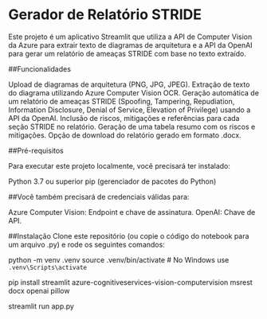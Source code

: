 # Gerador de Relatório STRIDE

Este projeto é um aplicativo Streamlit que utiliza a API de Computer Vision da Azure para extrair texto de diagramas de arquitetura e a API da OpenAI para gerar um relatório de ameaças STRIDE com base no texto extraído.

##Funcionalidades

Upload de diagramas de arquitetura (PNG, JPG, JPEG).
Extração de texto do diagrama utilizando Azure Computer Vision OCR.
Geração automática de um relatório de ameaças STRIDE (Spoofing, Tampering, Repudiation, Information Disclosure, Denial of Service, Elevation of Privilege) usando a API da OpenAI.
Inclusão de riscos, mitigações e referências para cada seção STRIDE no relatório.
Geração de uma tabela resumo com os riscos e mitigações.
Opção de download do relatório gerado em formato .docx.

##Pré-requisitos

Para executar este projeto localmente, você precisará ter instalado:

Python 3.7 ou superior
pip (gerenciador de pacotes do Python)

##Você também precisará de credenciais válidas para:

Azure Computer Vision: Endpoint e chave de assinatura.
OpenAI: Chave de API.

##Instalação
Clone este repositório (ou copie o código do notebook para um arquivo .py) e rode os seguintes comandos:

  python -m venv .venv
  source .venv/bin/activate  # No Windows use `.venv\Scripts\activate`
   
  pip install streamlit azure-cognitiveservices-vision-computervision msrest docx openai pillow

  streamlit run app.py
